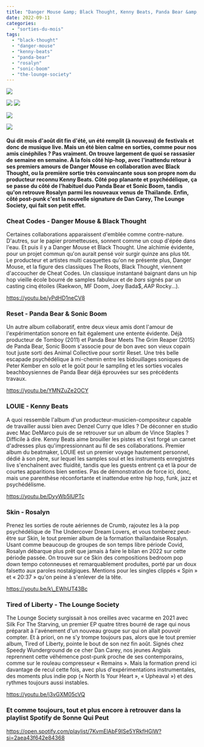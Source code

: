 ```yaml
---
title: "Danger Mouse &amp; Black Thought, Kenny Beats, Panda Bear &amp; Sonic Boom... on retient quoi, en août 2022 ?"
date: 2022-09-11
categories: 
  - "sorties-du-mois"
tags: 
  - "black-thought"
  - "danger-mouse"
  - "kenny-beats"
  - "panda-bear"
  - "rosalyn"
  - "sonic-boom"
  - "the-lounge-society"
---
```


![](images/image.jpeg)

![](images/fbw9lgawiambp_o.jpeg)
![](images/speedy-wunderground-the-lounge-s.jpeg)

![](images/kenny-beats-louie.jpeg)

![](images/panda20bear2020sonic20boom_reset.jpeg)

#### Qui dit mois d'août dit fin d'été, un été remplit (à nouveau) de festivals et donc de musique live. Mais un été bien calme en sorties, comme pour nos amis cinéphiles ? Pas vraiment. On trouve largement de quoi se rassasier de semaine en semaine. À la fois côté hip-hop, avec l'inattendu retour à ses premiers amours de Danger Mouse en collaboration avec Black Thought, ou la première sortie très convaincante sous son propre nom du producteur reconnu Kenny Beats. Côté pop planante et psychédélique, ça se passe du côté de l'habituel duo Panda Bear et Sonic Boom, tandis qu'on retrouve Rosalyn parmi les nouveaux venus de Thaïlande. Enfin, côté post-punk c'est la nouvelle signature de Dan Carey, The Lounge Society, qui fait son petit effet.

<!--more-->

### Cheat Codes - Danger Mouse & Black Thought

Certaines collaborations apparaissent d'emblée comme contre-nature. D'autres, sur le papier prometteuses, sonnent comme un coup d'épée dans l'eau. Et puis il y a Danger Mouse et Black Thought. Une alchimie évidente, pour un projet commun qu'on aurait pensé voir surgir quinze ans plus tôt. Le producteur et artistes multi casquettes qu'on ne présente plus, Danger Mouse, et la figure des classiques The Roots, Black Thought, viennent d'accoucher de Cheat Codes. Un classique instantané baignant dans un hip hop vieille école bourré de samples fabuleux et de _bars_ signés par un casting cinq étoiles (Raekwon, MF Doom, Joey Bada$$, A$AP Rocky...).

https://youtu.be/yPdHD1neCV8

### Reset - Panda Bear & Sonic Boom

Un autre album collaboratif, entre deux vieux amis dont l'amour de l'expérimentation sonore en fait également une entente évidente. Déjà producteur de Tomboy (2011) et Panda Bear Meets The Grim Reaper (2015) de Panda Bear, Sonic Boom s'associe pour de bon avec son vieux copain tout juste sorti des Animal Collective pour sortir Reset. Une très belle escapade psychédélique à mi-chemin entre les bidouillages soniques de Peter Kember en solo et le goût pour le sampling et les sorties vocales beachboysiennes de Panda Bear déjà éprouvées sur ses précédents travaux.

https://youtu.be/YMNZuZe2OCY

### LOUIE - Kenny Beats

A quoi ressemble l'album d'un producteur-musicien-compositeur capable de travailler aussi bien avec Denzel Curry que Idles ? De déconner en studio avec Mac DeMarco puis de se retrouver sur un album de Vince Staples ? Difficile à dire. Kenny Beats aime brouiller les pistes et s'est forgé un carnet d'adresses plus qu'impressionnant au fil de ses collaborations. Premier album du beatmaker, LOUIE est un premier voyage hautement personnel, dédié à son père, sur lequel les samples soul et les instruments enregistrés live s'enchaînent avec fluidité, tandis que les guests entrent ça et là pour de courtes apparitions bien senties. Pas de démonstration de force ici, donc, mais une parenthèse réconfortante et inattendue entre hip hop, funk, jazz et psychédélisme.

https://youtu.be/DyyWb5lUPTc

### Skin - Rosalyn

Prenez les sorties de route aériennes de Crumb, rajoutez les à la pop psychédélique de The Undercover Dream Lovers, et vous tomberez peut-être sur Skin, le tout premier album de la formation thaïlandaise Rosalyn. Usant comme beaucoup de groupes de son temps libre période Covid, Rosalyn débarque plus prêt que jamais à faire le bilan en 2022 sur cette période passée. On trouve sur ce Skin des compositions bedroom pop down tempo cotonneuses et remarquablement produites, porté par un doux falsetto aux paroles nostalgiques. Mentions pour les singles clippés « Spin » et « 20:37 » qu'on peine à s'enlever de la tête.

https://youtu.be/k\_EWhUT43Bc

### Tired of Liberty - The Lounge Society

The Lounge Society surgissait à nos oreilles avec vacarme en 2021 avec Silk For The Starving, un premier EP quatre titres bourré de rage qui nous préparait à l'avénement d'un nouveau groupe sur qui on allait pouvoir compter. Et à priori, on ne s'y trompe toujours pas, alors que le tout premier album, Tired of Liberty, pointe le bout de son nez fin août. Signés chez Speedy Wunderground de ce cher Dan Carey, nos jeunes Anglais reprennent cette véhémence post-punk proche de ses contemporains, comme sur le rouleau compresseur « Remains ». Mais la formation prend ici davantage de recul cette fois, avec plus d'expérimentations instrumentales, des moments plus indie pop (« North Is Your Heart », « Upheaval ») et des rythmes toujours aussi instables.

https://youtu.be/j3vGXM05cVQ

### Et comme toujours, tout et plus encore à retrouver dans la playlist Spotify de Sonne Qui Peut

https://open.spotify.com/playlist/7KvmElAbF9ISe5YRkfHGlW?si=2aea43f642e84368
